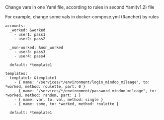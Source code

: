 Change vars in one Yaml file, according to rules in second Yaml(v1.2) file

For example, change some vals in docker-compose.yml (Rancher) by rules

```
accounts:
  _worked: &worked
    - user1: pass1
    - user2: pass2

  _non-worked: &non_worked
    - user3: pass3 
    - user4: pass4 

  default: *template1

templates:
  template1: &template1
    - { name: "/services/*/environment/login_mindoo_mileage", to: *worked, method: roulette, part: 0 }
    - { name: "/services/*/environment/password_mindoo_mileage", to: *worked, method: random, part: 1 }
    - { name: var, to: val, method: single }
    - { name: some, to: *worked, method: roulette }

  default: *template1
```
